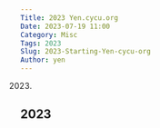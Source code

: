```yaml
---
Title: 2023 Yen.cycu.org
Date: 2023-07-19 11:00
Category: Misc
Tags: 2023
Slug: 2023-Starting-Yen-cycu-org
Author: yen
---
```


2023.

<!-- PELICAN_END_SUMMARY -->

2023
----
